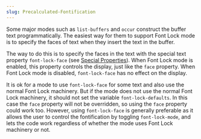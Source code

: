 ```yaml
---
slug: Precalculated-Fontification
---
```


Some major modes such as `list-buffers` and `occur` construct the buffer text programmatically. The easiest way for them to support Font Lock mode is to specify the faces of text when they insert the text in the buffer.

The way to do this is to specify the faces in the text with the special text property `font-lock-face` (see [Special Properties](/docs/elisp/Special-Properties)). When Font Lock mode is enabled, this property controls the display, just like the `face` property. When Font Lock mode is disabled, `font-lock-face` has no effect on the display.

It is ok for a mode to use `font-lock-face` for some text and also use the normal Font Lock machinery. But if the mode does not use the normal Font Lock machinery, it should not set the variable `font-lock-defaults`. In this case the `face` property will not be overridden, so using the `face` property could work too. However, using `font-lock-face` is generally preferable as it allows the user to control the fontification by toggling `font-lock-mode`, and lets the code work regardless of whether the mode uses Font Lock machinery or not.

